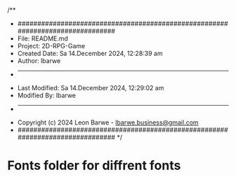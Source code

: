 /**
 * ###############################################################################
 *  File: README.md
 *  Project: 2D-RPG-Game
 *  Created Date: Sa 14.December 2024, 12:28:39 am
 *  Author: lbarwe
 *  -----
 *  Last Modified: Sa 14.December 2024, 12:29:02 am
 *  Modified By: lbarwe
 *  -----
 *  Copyright (c) 2024 Leon Barwe - lbarwe.business@gmail.com
 * ###############################################################################
 */

# Fonts folder for diffrent fonts